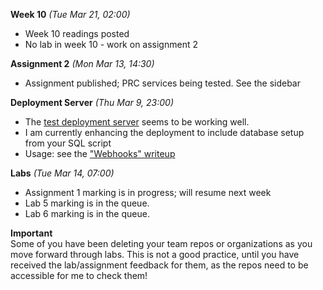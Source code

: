 **Week 10** *(Tue Mar 21, 02:00)*  
- Week 10 readings posted
- No lab in week 10 - work on assignment 2

**Assignment 2** *(Mon Mar 13, 14:30)*
- Assignment published; PRC services being tested. See the sidebar


**Deployment Server** *(Thu Mar 9, 23:00)*  
- The [test deployment server](http://deployer.jlparry.com/) seems to be working well.
- I am currently enhancing the deployment to include database setup from your SQL script
- Usage: see the ["Webhooks" writeup](/display/lesson/webhooks) 

**Labs** *(Tue Mar 14, 07:00)*  
- Assignment 1 marking is in progress; will resume next week
- Lab 5 marking is in the queue.
- Lab 6 marking is in the queue.

**Important**  
Some of you have been deleting your team repos or organizations as you move
forward through labs. This is not a good practice, until you have
received the lab/assignment feedback for them, as the repos need to
be accessible for me to check them!
